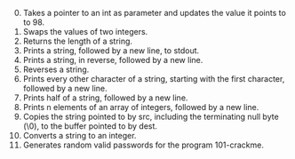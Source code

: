 0. Takes a pointer to an int as parameter and updates the value it points to to 98.
1. Swaps the values of two integers.
2. Returns the length of a string.
3. Prints a string, followed by a new line, to stdout.
4. Prints a string, in reverse, followed by a new line.
5. Reverses a string.
6. Prints every other character of a string, starting with the first character, followed by a new line.
7. Prints half of a string, followed by a new line.
8. Prints n elements of an array of integers, followed by a new line.
9. Copies the string pointed to by src, including the terminating null byte (\0), to the buffer pointed to by dest.
100. Converts a string to an integer.
101. Generates random valid passwords for the program 101-crackme.
